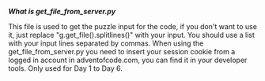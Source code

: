 ***What is get_file_from_server.py***

This file is used to get the puzzle input for the code, if you don't want to use it, just replace "g.get_file().splitlines()" with your input.
You should use a list with your input lines separated by commas.
When using the get_file_from_server.py you need to insert your session cookie from a logged in account in adventofcode.com, you can find it in your developer tools.
Only used for Day 1 to Day 6.
